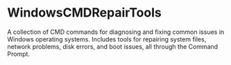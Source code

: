 # WindowsCMDRepairTools
A collection of CMD commands for diagnosing and fixing common issues in Windows operating systems. Includes tools for repairing system files, network problems, disk errors, and boot issues, all through the Command Prompt.
